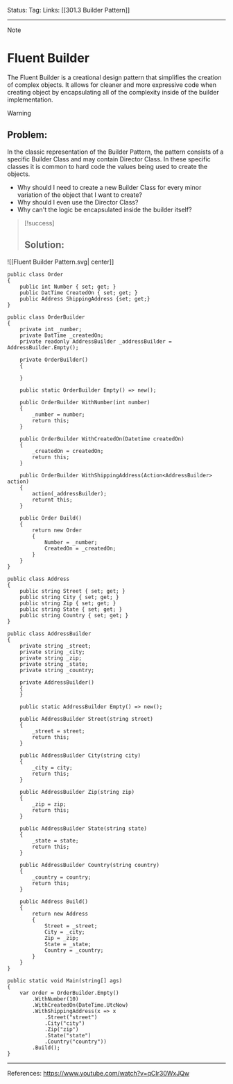 Status: 
Tag:
Links: [[301.3 Builder Pattern]]

---
> [!note] 
>  # Fluent Builder

The Fluent Builder is a creational design pattern that simplifies the creation of complex objects. It allows for cleaner and more expressive code when creating object by encapsulating all of the complexity inside of the builder implementation.


> [!warning] 
> ## Problem: 

In the classic representation of the Builder Pattern, the pattern consists of a specific Builder Class and may contain Director Class. In these specific classes it is common to hard code the values being used to create the objects.

- Why should I need to create a new Builder Class for every minor variation of the object that I want to create?
- Why should I even use the Director Class?
- Why can't the logic be encapsulated inside the builder itself?


> [!success] 
> ## Solution: 
  
![[Fluent Builder Pattern.svg| center]]


``` run-csharp
public class Order
{
	public int Number { set; get; }
	public DatTime CreatedOn { set; get; }
	public Address ShippingAddress {set; get;}
}
```

``` run-csharp
public class OrderBuilder
{
	private int _number;
	private DatTime _createdOn;
	private readonly AddressBuilder _addressBuilder = AddressBuilder.Empty();
	
	private OrderBuilder()
	{
	
	}
	
	public static OrderBuilder Empty() => new();
	
	public OrderBuilder WithNumber(int number)
	{
		_number = number;
		return this;
	}
	
	public OrderBuilder WithCreatedOn(Datetime createdOn)
	{
		_createdOn = createdOn;
		return this;
	}
	
	public OrderBuilder WithShippingAddress(Action<AddressBuilder> action)
	{
		action(_addressBuilder);
		returnt this;
	}
	
	public Order Build()
	{
		return new Order
		{
			Number = _number;
			CreatedOn = _createdOn;
		}
	}
}
```

``` run-csharp
public class Address
{
	public string Street { set; get; }
	public string City { set; get; }
	public string Zip { set; get; }
	public string State { set; get; }
	public string Country { set; get; }
}
```

``` run-csharp
public class AddressBuilder
{
	private string _street;
	private string _city;
	private string _zip;
	private string _state;
	private string _country;
	
	private AddressBuilder()
	{
	}
	
	public static AddressBuilder Empty() => new();
	
	public AddressBuilder Street(string street)
	{
		_street = street;
		return this;
	}
	
	public AddressBuilder City(string city)
	{
		_city = city;
		return this;
	}
	
	public AddressBuilder Zip(string zip)
	{
		_zip = zip;
		return this;
	}
	
	public AddressBuilder State(string state)
	{
		_state = state;
		return this;
	}
	
	public AddressBuilder Country(string country)
	{
		_country = country;
		return this;
	}
	
	public Address Build()
	{
		return new Address
		{
			Street = _street;
			City = _city;
			Zip = _zip;
			State = _state;
			Country = _country;
		}
	}
}
```

``` run-csharp
public static void Main(string[] ags)
{
	var order = OrderBuilder.Empty()
		.WithNumber(10)
		.WithCreatedOn(DateTime.UtcNow)
		.WithShippingAddress(x => x
			.Street("street")
			.City("city")
			.Zip("zip")
			.State("state")
			.Country("country"))
		.Build();
}
```

---
References: https://www.youtube.com/watch?v=qCIr30WxJQw